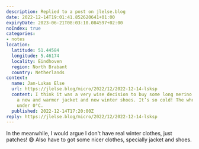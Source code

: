 ```yaml
---
description: Replied to a post on jlelse.blog
date: 2022-12-14T19:01:41.852620641+01:00
expiryDate: 2023-06-21T08:03:10.084597+02:00
noIndex: true
categories:
- notes
location:
  latitude: 51.44584
  longitude: 5.46174
  locality: Eindhoven
  region: North Brabant
  country: Netherlands
context:
  name: Jan-Lukas Else
  url: https://jlelse.blog/micro/2022/12/2022-12-14-lsksp
  content: I think it was a very wise decision to buy some long merino underwear,
    a new and warmer jacket and new winter shoes. It’s so cold! The whole week already
    under 0°C.
  published: 2022-12-14T17:20:00Z
reply: https://jlelse.blog/micro/2022/12/2022-12-14-lsksp
---
```


In the meanwhile, I would argue I don't have real winter clothes, just patches! 😅 Also have to got some nicer clothes, specially jacket and shoes.
